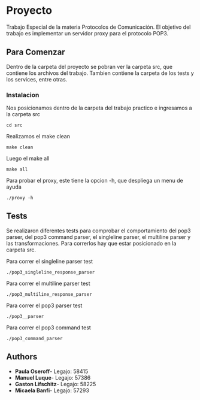 # Proyecto

Trabajo Especial de la materia Protocolos de Comunicación. El objetivo del trabajo es implementar un servidor proxy para el protocolo POP3.


## Para Comenzar

Dentro de la carpeta del proyecto se pobran ver la carpeta src, que contiene los archivos del trabajo. Tambien contiene la carpeta de los tests y los services, entre otras.

### 

### Instalacion

Nos posicionamos dentro de la carpeta del trabajo practico e ingresamos a la carpeta src

```
cd src
```

Realizamos el make clean
```
make clean
```
Luego el make all
```
make all
```
Para probar el proxy, este tiene la opcion -h, que despliega un menu de ayuda
```
./proxy -h
```


## Tests

Se realizaron diferentes tests para comprobar el comportamiento del pop3 parser, del pop3 command parser, el singleline parser, el multiline parser y las transformaciones. Para correrlos hay que estar posicionado en la carpeta src.

Para correr el singleline parser test
```
./pop3_singleline_response_parser 
```
Para correr el multiline parser test
```
./pop3_multiline_response_parser 
```
Para correr el pop3 parser test
```
./pop3__parser 
```
Para correr el pop3 command test
```
./pop3_command_parser 
```
### 



## Authors

- **Paula Oseroff**- Legajo: 58415
- **Manuel Luque**- Legajo: 57386
- **Gaston Lifschitz**- Legajo: 58225
- **Micaela Banfi**- Legajo: 57293

